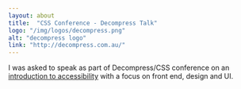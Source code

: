 ```yaml
---
layout: about
title:  "CSS Conference - Decompress Talk"
logo: "/img/logos/decompress.png"
alt: "decompress logo"
link: "http://decompress.com.au/"
---
```

I was asked to speak as part of Decompress/CSS conference on an [introduction to accessibility](/presentations/#a11y-alt) with a focus on front end, design and UI.
